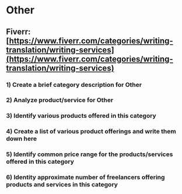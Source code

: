 # Other
## Fiverr: [https://www.fiverr.com/categories/writing-translation/writing-services](https://www.fiverr.com/categories/writing-translation/writing-services)
### 1) Create a brief category description for Other
### 2) Analyze product/service for Other
### 3) Identify various products offered in this category
### 4) Create a list of various product offerings and write them down here
### 5) Identify common price range for the products/services offered in this category
### 6) Identity approximate number of freelancers offering products and services in this category
